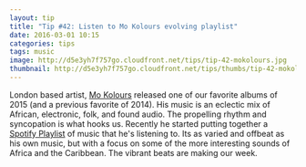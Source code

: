 ```yaml
---
layout: tip
title: "Tip #42: Listen to Mo Kolours evolving playlist"
date: 2016-03-01 10:15
categories: tips
tags: music
image: http://d5e3yh7f757go.cloudfront.net/tips/tip-42-mokolours.jpg
thumbnail: http://d5e3yh7f757go.cloudfront.net/tips/thumbs/tip-42-mokolours.jpg
---
```

London based artist, [Mo Kolours](https://mokolours.bandcamp.com/) released one of our favorite albums of 2015 (and a previous favorite of 2014). His music is an eclectic mix of African, electronic, folk, and found audio. The propelling rhythm and syncopation is what hooks us. Recently he started putting together a [Spotify Playlist](https://open.spotify.com/user/mokolours/playlist/4KrGNFuCV2ku30F9WlYCZn) of music that he's listening to. Its as varied and offbeat as his own music, but with a focus on some of the more interesting sounds of Africa and the Caribbean. The vibrant beats are making our week.